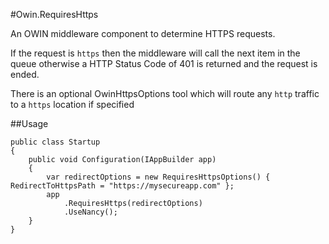 #Owin.RequiresHttps

An OWIN middleware component to determine HTTPS requests.

If the request is `https` then the middleware will call the next item in the queue otherwise a HTTP Status Code of 401 is returned and the request is ended.

There is an optional OwinHttpsOptions tool which will route any `http` traffic to a `https` location if specified

##Usage

	public class Startup
    {
        public void Configuration(IAppBuilder app)
        {
            var redirectOptions = new RequiresHttpsOptions() { RedirectToHttpsPath = "https://mysecureapp.com" };
            app
                .RequiresHttps(redirectOptions)
                .UseNancy();
        }
    }

